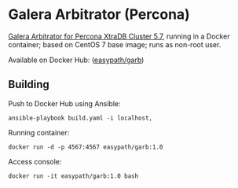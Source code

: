 Galera Arbitrator (Percona)
===========================
[Galera Arbitrator for Percona XtraDB Cluster 5.7](https://www.percona.com/doc/percona-xtradb-cluster/LATEST/howtos/garbd_howto.html), running in a Docker container; based on CentOS 7 base image; runs as non-root user.

Available on Docker Hub: ([easypath/garb](https://hub.docker.com/r/easypath/garb/))


Building
--------
Push to Docker Hub using Ansible:
```
ansible-playbook build.yaml -i localhost,
```

Running container:
```
docker run -d -p 4567:4567 easypath/garb:1.0
```

Access console:
```
docker run -it easypath/garb:1.0 bash
```
